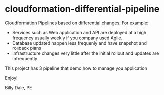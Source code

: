 # cloudformation-differential-pipeline
Cloudformation Pipelines based on differential changes. For example:

* Services such as Web application and API are deployed at a high frequency usually weekly if you company used Agile.
* Database updated happen less frequenly and have snapshot and rollback plans
* Infrastructure changes very little after the initial rollout and updates are infrequently

This project has 3 pipeline that demo how to manage you application

Enjoy!

Billy Dale, PE